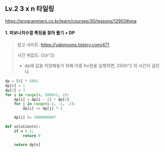 ## Lv.2 3 x n 타일링

https://programmers.co.kr/learn/courses/30/lessons/12902#qna

#### 1. 피보나치수열 특징을 찾아 풀기 + DP
> 참고 사이트: https://yabmoons.tistory.com/471
>
> 시간 복잡도: O(n^2)
> - dp에 값을 저장해놓기 위해 이중 for문을 실행하면, 2500^2 의 
시간이 걸린다.

```python
dp = [0] * 5001
dp[0] = 1
dp[2] = 3
for i in range(4, 5000+1, 2):
    dp[i] = dp[i - 2] * dp[2]
    for j in range(i-4, -1, -2):
        dp[i] += dp[j] * 2

    dp[i] %= 1000000007
    
def solution(n):     
    if n % 2:
        return 0

    return dp[n]
```
